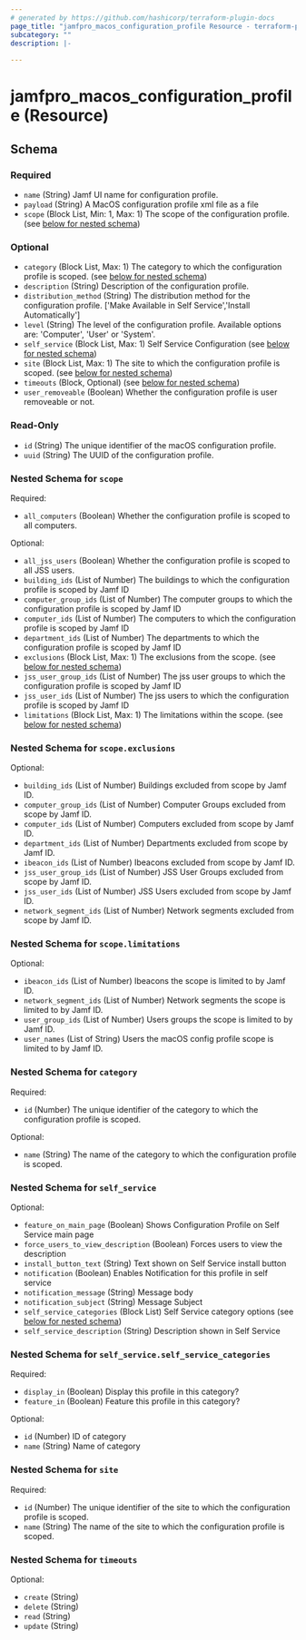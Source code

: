 ```yaml
---
# generated by https://github.com/hashicorp/terraform-plugin-docs
page_title: "jamfpro_macos_configuration_profile Resource - terraform-provider-jamfpro"
subcategory: ""
description: |-
  
---
```


# jamfpro_macos_configuration_profile (Resource)





<!-- schema generated by tfplugindocs -->
## Schema

### Required

- `name` (String) Jamf UI name for configuration profile.
- `payload` (String) A MacOS configuration profile xml file as a file
- `scope` (Block List, Min: 1, Max: 1) The scope of the configuration profile. (see [below for nested schema](#nestedblock--scope))

### Optional

- `category` (Block List, Max: 1) The category to which the configuration profile is scoped. (see [below for nested schema](#nestedblock--category))
- `description` (String) Description of the configuration profile.
- `distribution_method` (String) The distribution method for the configuration profile. ['Make Available in Self Service','Install Automatically']
- `level` (String) The level of the configuration profile. Available options are: 'Computer', 'User' or 'System'.
- `self_service` (Block List, Max: 1) Self Service Configuration (see [below for nested schema](#nestedblock--self_service))
- `site` (Block List, Max: 1) The site to which the configuration profile is scoped. (see [below for nested schema](#nestedblock--site))
- `timeouts` (Block, Optional) (see [below for nested schema](#nestedblock--timeouts))
- `user_removeable` (Boolean) Whether the configuration profile is user removeable or not.

### Read-Only

- `id` (String) The unique identifier of the macOS configuration profile.
- `uuid` (String) The UUID of the configuration profile.

<a id="nestedblock--scope"></a>
### Nested Schema for `scope`

Required:

- `all_computers` (Boolean) Whether the configuration profile is scoped to all computers.

Optional:

- `all_jss_users` (Boolean) Whether the configuration profile is scoped to all JSS users.
- `building_ids` (List of Number) The buildings to which the configuration profile is scoped by Jamf ID
- `computer_group_ids` (List of Number) The computer groups to which the configuration profile is scoped by Jamf ID
- `computer_ids` (List of Number) The computers to which the configuration profile is scoped by Jamf ID
- `department_ids` (List of Number) The departments to which the configuration profile is scoped by Jamf ID
- `exclusions` (Block List, Max: 1) The exclusions from the scope. (see [below for nested schema](#nestedblock--scope--exclusions))
- `jss_user_group_ids` (List of Number) The jss user groups to which the configuration profile is scoped by Jamf ID
- `jss_user_ids` (List of Number) The jss users to which the configuration profile is scoped by Jamf ID
- `limitations` (Block List, Max: 1) The limitations within the scope. (see [below for nested schema](#nestedblock--scope--limitations))

<a id="nestedblock--scope--exclusions"></a>
### Nested Schema for `scope.exclusions`

Optional:

- `building_ids` (List of Number) Buildings excluded from scope by Jamf ID.
- `computer_group_ids` (List of Number) Computer Groups excluded from scope by Jamf ID.
- `computer_ids` (List of Number) Computers excluded from scope by Jamf ID.
- `department_ids` (List of Number) Departments excluded from scope by Jamf ID.
- `ibeacon_ids` (List of Number) Ibeacons excluded from scope by Jamf ID.
- `jss_user_group_ids` (List of Number) JSS User Groups excluded from scope by Jamf ID.
- `jss_user_ids` (List of Number) JSS Users excluded from scope by Jamf ID.
- `network_segment_ids` (List of Number) Network segments excluded from scope by Jamf ID.


<a id="nestedblock--scope--limitations"></a>
### Nested Schema for `scope.limitations`

Optional:

- `ibeacon_ids` (List of Number) Ibeacons the scope is limited to by Jamf ID.
- `network_segment_ids` (List of Number) Network segments the scope is limited to by Jamf ID.
- `user_group_ids` (List of Number) Users groups the scope is limited to by Jamf ID.
- `user_names` (List of String) Users the macOS config profile scope is limited to by Jamf ID.



<a id="nestedblock--category"></a>
### Nested Schema for `category`

Required:

- `id` (Number) The unique identifier of the category to which the configuration profile is scoped.

Optional:

- `name` (String) The name of the category to which the configuration profile is scoped.


<a id="nestedblock--self_service"></a>
### Nested Schema for `self_service`

Optional:

- `feature_on_main_page` (Boolean) Shows Configuration Profile on Self Service main page
- `force_users_to_view_description` (Boolean) Forces users to view the description
- `install_button_text` (String) Text shown on Self Service install button
- `notification` (Boolean) Enables Notification for this profile in self service
- `notification_message` (String) Message body
- `notification_subject` (String) Message Subject
- `self_service_categories` (Block List) Self Service category options (see [below for nested schema](#nestedblock--self_service--self_service_categories))
- `self_service_description` (String) Description shown in Self Service

<a id="nestedblock--self_service--self_service_categories"></a>
### Nested Schema for `self_service.self_service_categories`

Required:

- `display_in` (Boolean) Display this profile in this category?
- `feature_in` (Boolean) Feature this profile in this category?

Optional:

- `id` (Number) ID of category
- `name` (String) Name of category



<a id="nestedblock--site"></a>
### Nested Schema for `site`

Required:

- `id` (Number) The unique identifier of the site to which the configuration profile is scoped.
- `name` (String) The name of the site to which the configuration profile is scoped.


<a id="nestedblock--timeouts"></a>
### Nested Schema for `timeouts`

Optional:

- `create` (String)
- `delete` (String)
- `read` (String)
- `update` (String)
